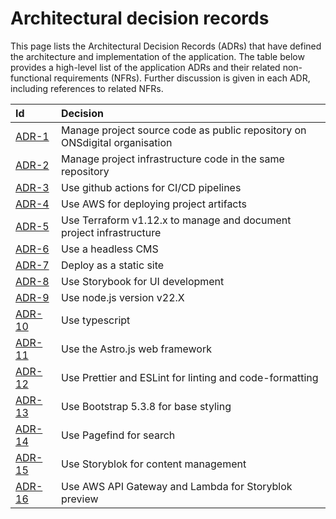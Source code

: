 # Architectural decision records

This page lists the Architectural Decision Records (ADRs) that have defined the architecture and implementation of the application. The table below provides a high-level list of the application ADRs and their related non-functional requirements (NFRs). Further discussion is given in each ADR, including references to related NFRs.

| Id | Decision |
| :- | :- |
| [ADR-1](./adr-1-manage-project-source-code-as-public-repository-on-onsdigital-organisation.md) | Manage project source code as public repository on ONSdigital organisation |
| [ADR-2](./adr-2-manage-project-infrastructure-code-in-the-same-repository.md) | Manage project infrastructure code in the same repository |
| [ADR-3](./adr-3-use-github-actions-for-cicd-pipelines.md) | Use github actions for CI/CD pipelines |
| [ADR-4](./adr-4-use-aws-for-deploying-project-artifacts.md) | Use AWS for deploying project artifacts |
| [ADR-5](./adr-5-use-terraform-v112x-to-manage-and-document-project-infrastructure.md) | Use Terraform v1.12.x to manage and document project infrastructure |
| [ADR-6](./adr-6-use-a-headless-cms.md) | Use a headless CMS |
| [ADR-7](./adr-7-deploy-as-a-static-site.md) | Deploy as a static site |
| [ADR-8](./adr-8-use-storybook-for-ui-development.md) | Use Storybook for UI development |
| [ADR-9](./adr-9-use-nodejs-version-v22x.md) | Use node.js version v22.X |
| [ADR-10](./adr-10-use-typescript.md) | Use typescript |
| [ADR-11](./adr-11-use-the-astrojs-web-framework-v5.11.1.md) | Use the Astro.js web framework |
| [ADR-12](./adr-12-use-prettier-and-eslint-for-linting-and-code-formatting.md) | Use Prettier and ESLint for linting and code-formatting |
| [ADR-13](./adr-13-use-bootstrap-for-base-styling.md) | Use Bootstrap 5.3.8 for base styling |
| [ADR-14](./adr-14-use-pagefind-for-search.md) | Use Pagefind for search |
| [ADR-15](./adr-15-use-storyblok-for-content-management.md) | Use Storyblok for content management |
| [ADR-16](./adr-16-use-aws-api-gateway-and-lambda-for-storyblok-preview.md) | Use AWS API Gateway and Lambda for Storyblok preview |